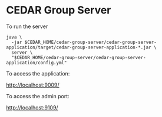 # CEDAR Group Server

To run the server

    java \
      -jar $CEDAR_HOME/cedar-group-server/cedar-group-server-application/target/cedar-group-server-application-*.jar \
      server \
      "$CEDAR_HOME/cedar-group-server/cedar-group-server-application/config.yml"

To access the application:

[http://localhost:9009/]()

To access the admin port:

[http://localhost:9109/]()